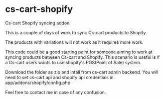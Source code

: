 # cs-cart-shopify
Cs-cart Shopify syncing addon

This is a couple of days of work to sync Cs-cart products to Shopify.

The products with variations will not work as it requires more work.

This code could be a good starting point for someone aiming to work at syncing products between Cs-cart and Shopify.
This scenario is useful is if a Cs-cart users wants to use shopify's POS(Point of Sale) system.

Download the folder as zip and intall from cs-cart admin backend.
You will need to set cs-cart api and shopify api credentials in app/addons/shopify/config.php

Feel free to contact me in case of any confusion.
